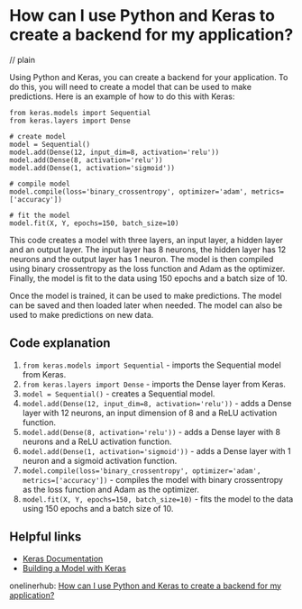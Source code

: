 # How can I use Python and Keras to create a backend for my application?
// plain

Using Python and Keras, you can create a backend for your application. To do this, you will need to create a model that can be used to make predictions. Here is an example of how to do this with Keras:

```
from keras.models import Sequential
from keras.layers import Dense

# create model
model = Sequential()
model.add(Dense(12, input_dim=8, activation='relu'))
model.add(Dense(8, activation='relu'))
model.add(Dense(1, activation='sigmoid'))

# compile model
model.compile(loss='binary_crossentropy', optimizer='adam', metrics=['accuracy'])

# fit the model
model.fit(X, Y, epochs=150, batch_size=10)
```

This code creates a model with three layers, an input layer, a hidden layer and an output layer. The input layer has 8 neurons, the hidden layer has 12 neurons and the output layer has 1 neuron. The model is then compiled using binary crossentropy as the loss function and Adam as the optimizer. Finally, the model is fit to the data using 150 epochs and a batch size of 10.

Once the model is trained, it can be used to make predictions. The model can be saved and then loaded later when needed. The model can also be used to make predictions on new data.

## Code explanation


1. `from keras.models import Sequential` - imports the Sequential model from Keras.
2. `from keras.layers import Dense` - imports the Dense layer from Keras.
3. `model = Sequential()` - creates a Sequential model.
4. `model.add(Dense(12, input_dim=8, activation='relu'))` - adds a Dense layer with 12 neurons, an input dimension of 8 and a ReLU activation function.
5. `model.add(Dense(8, activation='relu'))` - adds a Dense layer with 8 neurons and a ReLU activation function.
6. `model.add(Dense(1, activation='sigmoid'))` - adds a Dense layer with 1 neuron and a sigmoid activation function.
7. `model.compile(loss='binary_crossentropy', optimizer='adam', metrics=['accuracy'])` - compiles the model with binary crossentropy as the loss function and Adam as the optimizer.
8. `model.fit(X, Y, epochs=150, batch_size=10)` - fits the model to the data using 150 epochs and a batch size of 10.

## Helpful links
- [Keras Documentation](https://keras.io/guides/)
- [Building a Model with Keras](https://machinelearningmastery.com/tutorial-first-neural-network-python-keras/)

onelinerhub: [How can I use Python and Keras to create a backend for my application?](https://onelinerhub.com/python-keras/how-can-i-use-python-and-keras-to-create-a-backend-for-my-application)